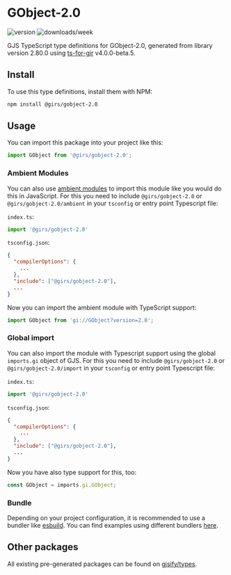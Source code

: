 
# GObject-2.0

![version](https://img.shields.io/npm/v/@girs/gobject-2.0)
![downloads/week](https://img.shields.io/npm/dw/@girs/gobject-2.0)


GJS TypeScript type definitions for GObject-2.0, generated from library version 2.80.0 using [ts-for-gir](https://github.com/gjsify/ts-for-gir) v4.0.0-beta.5.


## Install

To use this type definitions, install them with NPM:
```bash
npm install @girs/gobject-2.0
```

## Usage

You can import this package into your project like this:
```ts
import GObject from '@girs/gobject-2.0';
```

### Ambient Modules

You can also use [ambient modules](https://github.com/gjsify/ts-for-gir/tree/main/packages/cli#ambient-modules) to import this module like you would do this in JavaScript.
For this you need to include `@girs/gobject-2.0` or `@girs/gobject-2.0/ambient` in your `tsconfig` or entry point Typescript file:

`index.ts`:
```ts
import '@girs/gobject-2.0'
```

`tsconfig.json`:
```json
{
  "compilerOptions": {
    ...
  },
  "include": ["@girs/gobject-2.0"],
  ...
}
```

Now you can import the ambient module with TypeScript support: 

```ts
import GObject from 'gi://GObject?version=2.0';
```

### Global import

You can also import the module with Typescript support using the global `imports.gi` object of GJS.
For this you need to include `@girs/gobject-2.0` or `@girs/gobject-2.0/import` in your `tsconfig` or entry point Typescript file:

`index.ts`:
```ts
import '@girs/gobject-2.0'
```

`tsconfig.json`:
```json
{
  "compilerOptions": {
    ...
  },
  "include": ["@girs/gobject-2.0"],
  ...
}
```

Now you have also type support for this, too:

```ts
const GObject = imports.gi.GObject;
```

### Bundle

Depending on your project configuration, it is recommended to use a bundler like [esbuild](https://esbuild.github.io/). You can find examples using different bundlers [here](https://github.com/gjsify/ts-for-gir/tree/main/examples).

## Other packages

All existing pre-generated packages can be found on [gjsify/types](https://github.com/gjsify/types).

